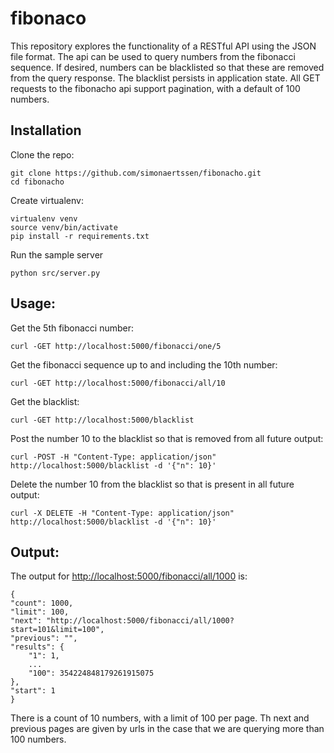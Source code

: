 # fibonaco
This repository explores the functionality of a RESTful API using the JSON file format. The api can be used to query numbers from the fibonacci sequence. If desired, numbers can be blacklisted so that these are removed from the query response. The blacklist persists in application state. All GET requests to the fibonacho api support pagination, with a default of 100 numbers.

## Installation
Clone the repo:

    git clone https://github.com/simonaertssen/fibonacho.git
    cd fibonacho

Create virtualenv:

    virtualenv venv
    source venv/bin/activate
    pip install -r requirements.txt

Run the sample server

    python src/server.py

## Usage:
Get the 5th fibonacci number:

    curl -GET http://localhost:5000/fibonacci/one/5

Get the fibonacci sequence up to and including the 10th number:

    curl -GET http://localhost:5000/fibonacci/all/10

Get the blacklist:

    curl -GET http://localhost:5000/blacklist

Post the number 10 to the blacklist so that is removed from all future output:

    curl -POST -H "Content-Type: application/json" http://localhost:5000/blacklist -d '{"n": 10}'

Delete the number 10 from the blacklist so that is present in all future output:

    curl -X DELETE -H "Content-Type: application/json" http://localhost:5000/blacklist -d '{"n": 10}'

## Output:
The output for [http://localhost:5000/fibonacci/all/1000](http://localhost:5000/fibonacci/all/1000) is:

    {
    "count": 1000, 
    "limit": 100, 
    "next": "http://localhost:5000/fibonacci/all/1000?start=101&limit=100", 
    "previous": "", 
    "results": {
        "1": 1, 
        ...
        "100": 354224848179261915075
    }, 
    "start": 1
    }

There is a count of 10 numbers, with a limit of 100 per page. Th next and previous pages are given by urls in the case that we are querying more than 100 numbers.
